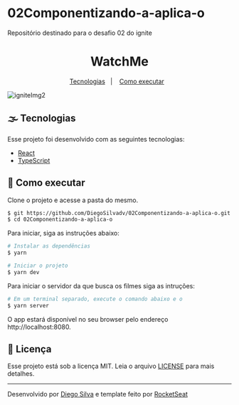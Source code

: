 # 02Componentizando-a-aplica-o
Repositório destinado para o desafio 02 do ignite 


 <h1 align="center">WatchMe</h1> 

<!-- Menu -->

<p align="center">
  <a href="#-tecnologias">Tecnologias</a>&nbsp;&nbsp;&nbsp;|&nbsp;&nbsp;&nbsp;
  <a href="#-como-executar">Como executar</a>&nbsp;&nbsp;&nbsp;
</p>

<!-- Banner -->

![igniteImg2](https://user-images.githubusercontent.com/60052506/133946745-6fc6c339-0d16-4ce8-8d2f-e364d82da8e1.PNG)


<!-- Body -->

## 🌫 Tecnologias

Esse projeto foi desenvolvido com as seguintes tecnologias:

- [React](https://reactjs.org)
- [TypeScript](https://www.typescriptlang.org/)

## 🚀 Como executar

Clone o projeto e acesse a pasta do mesmo.

```bash
$ git https://github.com/DiegoSilvadv/02Componentizando-a-aplica-o.git
$ cd 02Componentizando-a-aplica-o
```

Para iniciar, siga as instruções abaixo:
```bash
# Instalar as dependências
$ yarn

# Iniciar o projeto
$ yarn dev
```
Para iniciar o servidor da que busca os filmes siga as intruções:
```bash
# Em um terminal separado, execute o comando abaixo e o 
$ yarn server
```
O app estará disponível no seu browser pelo endereço http://localhost:8080.

## 📄 Licença

Esse projeto está sob a licença MIT. Leia o arquivo [LICENSE](LICENSE.md) para mais detalhes.

---

<!-- Footer -->
Desenvolvido por [Diego Silva](https://github.com/DiegoSilvadv) e template feito por [RocketSeat](https://github.com/rocketseat-education/ignite-template-componentizando-a-aplicacao/tree/main/src)
